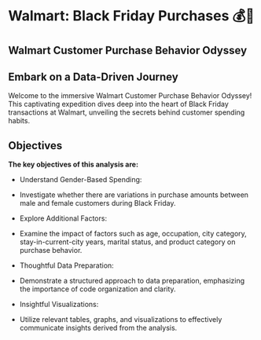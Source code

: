 # Walmart: Black Friday Purchases 💰🛒

## Walmart Customer Purchase Behavior Odyssey

## Embark on a Data-Driven Journey

Welcome to the immersive Walmart Customer Purchase Behavior Odyssey! This captivating expedition dives deep into the heart of Black Friday transactions at Walmart, unveiling the secrets behind customer spending habits. 

## Objectives

__The key objectives of this analysis are:__

+ Understand Gender-Based Spending:
- Investigate whether there are variations in purchase amounts between male and female customers during Black Friday.

+ Explore Additional Factors:
- Examine the impact of factors such as age, occupation, city category, stay-in-current-city years, marital status, and product category on purchase behavior.

+ Thoughtful Data Preparation:
- Demonstrate a structured approach to data preparation, emphasizing the importance of code organization and clarity.

+ Insightful Visualizations:
- Utilize relevant tables, graphs, and visualizations to effectively communicate insights derived from the analysis.
